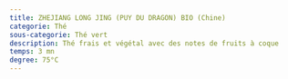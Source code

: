 ```yaml
---
title: ZHEJIANG LONG JING (PUY DU DRAGON) BIO (Chine)
categorie: Thé
sous-categorie: Thé vert
description: Thé frais et végétal avec des notes de fruits à coque
temps: 3 mn
degree: 75°C
---
```


